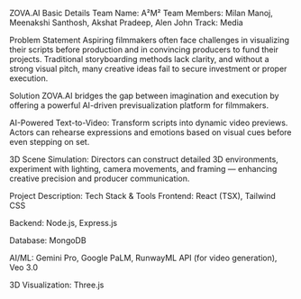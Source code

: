 ZOVA.AI
Basic Details
Team Name: A²M²
Team Members: Milan Manoj, Meenakshi Santhosh, Akshat Pradeep, Alen John
Track: Media

 Problem Statement
Aspiring filmmakers often face challenges in visualizing their scripts before production and in convincing producers to fund their projects. Traditional storyboarding methods lack clarity, and without a strong visual pitch, many creative ideas fail to secure investment or proper execution.

 Solution
ZOVA.AI bridges the gap between imagination and execution by offering a powerful AI-driven previsualization platform for filmmakers.

 AI-Powered Text-to-Video:
Transform scripts into dynamic video previews. Actors can rehearse expressions and emotions based on visual cues before even stepping on set.

 3D Scene Simulation:
Directors can construct detailed 3D environments, experiment with lighting, camera movements, and framing — enhancing creative precision and producer communication.

 Project Description:
 Tech Stack & Tools
Frontend: React (TSX), Tailwind CSS

Backend: Node.js, Express.js

Database: MongoDB

AI/ML: Gemini Pro, Google PaLM, RunwayML API (for video generation), Veo 3.0

3D Visualization: Three.js
